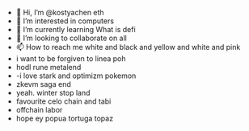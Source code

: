 - 👋 Hi, I’m @kostyachen eth
- 👀 I’m interested in computers
- 🌱 I’m currently learning What is defi
- 💞️ I’m looking to collaborate on all
- 📫 How to reach me white and black and yellow and white and pink
- i want to be forgiven to linea poh
- hodl rune metalend
- -i love stark and optimizm pokemon
- zkevm saga end
- yeah. winter stop land
- favourite celo chain and tabi
- offchain labor
- hope ey popua tortuga topaz
